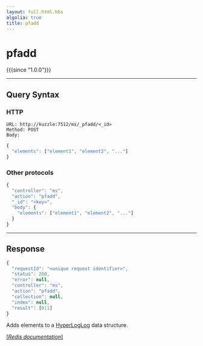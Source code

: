 ```yaml
---
layout: full.html.hbs
algolia: true
title: pfadd
---
```


# pfadd

{{{since "1.0.0"}}}




---

## Query Syntax

### HTTP

```http
URL: http://kuzzle:7512/ms/_pfadd/<_id>
Method: POST  
Body:
```


```js
{
  "elements": ["element1", "element2", "..."]
}
```



### Other protocols


```js
{
  "controller": "ms",
  "action": "pfadd",
  "_id": "<key>",
  "body": {
    "elements": ["element1", "element2", "..."]
  }
}
```

---

## Response

```javascript
{
  "requestId": "<unique request identifier>",
  "status": 200,
  "error": null,
  "controller": "ms",
  "action": "pfadd",
  "collection": null,
  "index": null,
  "result": [0|1]
}
```

Adds elements to a [HyperLogLog](https://en.wikipedia.org/wiki/HyperLogLog) data structure.

[[_Redis documentation_]](https://redis.io/commands/pfadd)
